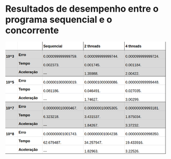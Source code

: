 # Resultados de desempenho entre o programa sequencial e o concorrente

<img src="https://raw.githubusercontent.com/rodrigo1808/ComputacaoConcorrente20.1/master/Modulo1-Laboratorio3/resultadosConcorrencia.png">